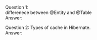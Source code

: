 Question 1:  
differenece between @Entity and @Table  
Answer:  

Question 2:
Types of cache in Hibernate.  
Answer:  


